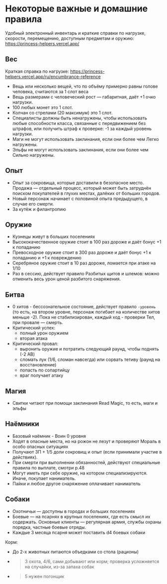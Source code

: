 # Некоторые важные и домашние правила 

Удобный электронный инвентарь и краткие справки по нагрузке, скорости, перемещению, доступным предметам и оружию: https://princess-helpers.vercel.app/


## Вес
Краткая справка по нагрузке: https://princess-helpers.vercel.app/ru/encumbrance-reference
+ Вещь или несколько вещей, что по объёму примерно равны голове человека, считаются за 1 слот веса
+ Вещь размерами с человеческий рост — габаритная, даёт +1 очко нагрузки.
+ 100 любых монет это 1 слот.
+ Колчан со стрелами (20 максимум) это 1 слот.
+ Специалисты должны быть ненагружены, чтобы использовать любые способности класса, связанные с передвижением без штрафов, или получить штраф к проверке: -1 за каждый уровень нагрузки.
+ Маги не могут использовать заклинания, если они более чем Легко нагружены. 
+ Эльфы не могут использовать заклинания, если они более чем Сильно нагружены.


## Опыт
+ Опыт за сокровища, которые доставили в безопасное место. Продажа — отдельный процесс, который может быть затруднён поиском покупателей в глухих местах, далёких от больших городов.
+ Новый персонаж начинает с половиной опыта предыдущего, в случае его смерти.
+ За кутёж и филантропию


## Оружие
+ Кузнецы живут в больших поселениях
+ Высококачественное оружие стоит в 100 раз дороже и даёт бонус +1 к попаданию
+ Превосходное оружие стоит в 300 раз дороже и даёт бонус +1 к попаданию и +1 к повреждению
+ Серебряное оружие стоит в 10 раз дороже, ломается при атаке на 1/10
+ Раз в сессию, действует правило Разбитых щитов и шлемов: можно отменить весь урон ценой разбитого снаряжения.


## Битва
+ 0 хитов - бессознательное состояние, действует правило `-уровень` (то есть, на втором уровне, персонаж погибает на количестве хитов меньше -2). Пока не стабилизирован, каждый ход - проверки Тел, при провале — смерть.
+ Критический успех: 
  + полный урон оружием
  + вторая атака
+ Критический провал: 
  + выронить оружие и потратить следующий раунд, чтобы поднять (-2 AB)
  + сломать лук (1/6, сломан навсегда) или сорвать тетиву (раунд на восстановление)
  + попасть по сопартийцу
  + враг получает атаку


## Магия
+ Свитки читают при помощи заклинания Read Magic, то есть, маги и эльфы


## Наёмники
+ Базовый наёмник - Воин 0 уровня
+ Ходят в опасные места, но на рожон не лезут и проверяют Мораль в особо опасных ситуациях
+ Получают ЗП + 1/5 доли сокровищ и опыт (если принимали участие в действиях).
+ При смерти при выполнении обязанностей, действуют специальные правила по выплате, смотри p.48
+ Могут иметь при себе оружие, на котором специализируются. Иначе, покупает наниматель.
+ Пайки и любое другое снаряжение оплачивает наниматель


## Собаки
+ Охотничьи — доступны в городах и больших поселениях
+ Боевые — на псарнях в крупных поселениях, где есть смысл их содержать. Основные клиенты — регулярная армия, службы охраны порядка, частные боевые отряды. 
+ Каждые 3 месяца	псарня может поставить d4 боевых собаки

Корм:
+ До 2-х животных	питаются объедками со стола (рационы)
+ >3	охота, 4/6, сами добывают или корм; проверка усложняется на случайки, из-за запаха собак
+ >5	нужен погонщик

